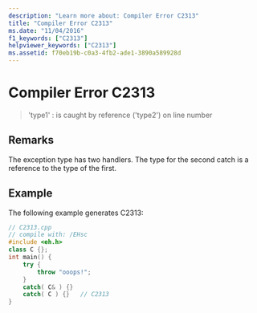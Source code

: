 ```yaml
---
description: "Learn more about: Compiler Error C2313"
title: "Compiler Error C2313"
ms.date: "11/04/2016"
f1_keywords: ["C2313"]
helpviewer_keywords: ["C2313"]
ms.assetid: f70eb19b-c0a3-4fb2-ade1-3890a589928d
---
```

# Compiler Error C2313

> 'type1' : is caught by reference ('type2') on line number

## Remarks

The exception type has two handlers. The type for the second catch is a reference to the type of the first.

## Example

The following example generates C2313:

```cpp
// C2313.cpp
// compile with: /EHsc
#include <eh.h>
class C {};
int main() {
    try {
        throw "ooops!";
    }
    catch( C& ) {}
    catch( C ) {}   // C2313
}
```
